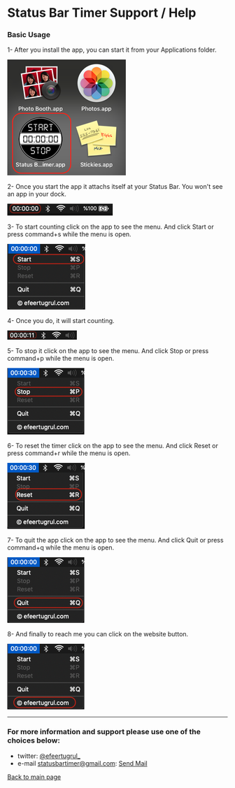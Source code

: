 # Status Bar Timer Support / Help

### Basic Usage

1- After you install the app, you can start it from your Applications folder.

![Status bar timer support image1](/images/status_bar_timer/statusbartimer-support-img01.png)

2- Once you start the app it attachs itself at your Status Bar. You won't see an app in your dock.

![Status bar timer support image2](/images/status_bar_timer/statusbartimer-support-img02.png)

3- To start counting click on the app to see the menu. And click Start or press command+s while the menu is open.

![Status bar timer support image3](/images/status_bar_timer/statusbartimer-support-img03.png)

4- Once you do, it will start counting.

![Status bar timer support image4](/images/status_bar_timer/statusbartimer-support-img04.png)

5- To stop it click on the app to see the menu. And click Stop or press command+p while the menu is open.

![Status bar timer support image5](/images/status_bar_timer/statusbartimer-support-img05.png)

6- To reset the timer click on the app to see the menu. And click Reset or press command+r while the menu is open.

![Status bar timer support image6](/images/status_bar_timer/statusbartimer-support-img06.png)

7- To quit the app click on the app to see the menu. And click Quit or press command+q while the menu is open.

![Status bar timer support image7](/images/status_bar_timer/statusbartimer-support-img07.png)

8- And finally to reach me you can click on the website button.

![Status bar timer support image8](/images/status_bar_timer/statusbartimer-support-img08.png)


-----------------------------

### For more information and support please use one of the choices below:

- twitter: [@efeertugrul_](https://twitter.com/efeertugrul_)
- e-mail statusbartimer@gmail.com: [Send Mail](mailto:statusbartimer@gmail.com)

[Back to main page](../index)
